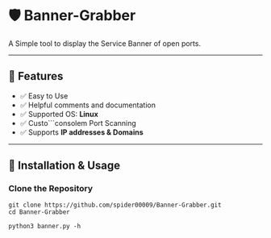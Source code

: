 # 🛡️ Banner-Grabber  
A Simple tool to display the Service Banner of open ports.

---
## 🚀 Features  
- ✅ Easy to Use  
- ✅ Helpful comments and documentation  
- ✅ Supported OS: **Linux**  
- ✅ Custo```consolem Port Scanning  
- ✅ Supports **IP addresses & Domains**  

---

## 📌 Installation & Usage  

### **Clone the Repository**
```console
git clone https://github.com/spider00009/Banner-Grabber.git
cd Banner-Grabber
```
```console
python3 banner.py -h

